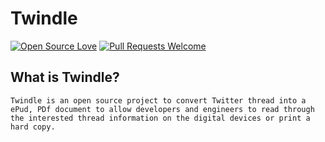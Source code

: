 # Twindle
[![Open Source Love](https://firstcontributions.github.io/open-source-badges/badges/open-source-v1/open-source.svg)](https://github.com/firstcontributions/open-source-badges)  [![Pull Requests Welcome](https://img.shields.io/badge/PRs-welcome-brightgreen.svg?style=flat)](http://makeapullrequest.com)
## What is Twindle?
    Twindle is an open source project to convert Twitter thread into a ePud, PDf document to allow developers and engineers to read through the interested thread information on the digital devices or print a hard copy.


